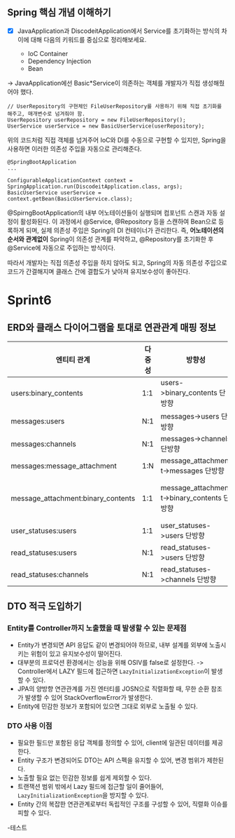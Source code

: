 ## Spring 핵심 개념 이해하기

- [x] JavaApplication과 DiscodeitApplication에서 Service를 초기화하는 방식의 차이에 대해 다음의 키워드를 중심으로 정리해보세요.

    - IoC Container
    - Dependency Injection
    - Bean

-> JavaApplication에선 Basic*Service이 의존하는 객체를 개발자가 직접 생성해줬어야 했다.

```
// UserRepository의 구현체인 FileUserRepository를 사용하기 위해 직접 초기화를 해주고, 매개변수로 넘겨줘야 함.
UserRepository userRepository = new FileUserRepository();
UserService userService = new BasicUserService(userRepository); 
``` 

위의 코드처럼 직접 객체를 넘겨주어 IoC와 DI를 수동으로 구현할 수 있지만,
Spring을 사용하면 이러한 의존성 주입을 자동으로 관리해준다.

```
@SpringBootApplication
...

ConfigurableApplicationContext context = SpringApplication.run(DiscodeitApplication.class, args);
BasicUserService userService = context.getBean(BasicUserService.class);
```

@SpirngBootApplication의 내부 어노테이션들이 실행되며 컴포넌트 스캔과 자동 설정이 활성화된다. 이 과정에서 @Service, @Repository
등을 스캔하여 Bean으로 등록하게 되며, 실제 의존성 주입은 Spring의 DI 컨테이너가 관리한다.
즉, **어노테이션의 순서와 관계없이** Spring이 의존성 관계를 파악하고, @Repository를 초기화한 후 @Service에 자동으로 주입하는 방식이다.

따라서 개발자는 직접 의존성 주입을 하지 않아도 되고, Spring의 자동 의존성 주입으로 코드가 간결해지며 클래스 간에 결합도가 낮아져 유지보수성이 좋아진다.

# Sprint6

## ERD와 클래스 다이어그램을 토대로 연관관계 매핑 정보

| 엔티티 관계           	                 | 다중성 	    | 방향성                        	            | 부모-자식 관계                     	              | 연관관계의 주인 	          |
|------------------------------------|----------|-----------------------------------------|---------------------------------------------|---------------------|
| users:binary_contents 	            | 1:1    	 | users->binary_contents 단방향 	            | 부모: users, 자식: binary_contents 	            | users           	   |
| messages:users        	            | N:1    	 | messages->users 단방향                     | 부모: users, 자식: messages 	                   | messages 	          |
| messages:channels	                 | N:1 	    | messages->channels 단방향 	                | 부모: channels, 자식: messages	                 | messages 	          |
| messages:message_attachment        | 1:N	     | message_attachment->messages 단방향 	      | 부모: messages, 자식: message_attachment	       | message_attachment	 |
| message_attachment:binary_contents | 1:1 	    | message_attachment->binary_contents 단방향 | 부모: binary_contents, 자식: message_attachment | message_attachment  |
| user_statuses:users	               | 1:1 	    | user_statuses->users 단방향                | 부모: users, 자식: user_statuses                | user_statuses       |
| read_statuses:users	               | N:1 	    | read_statuses->users 단방향                | 부모: users, 자식: read_statuses                | read_statuses       |
| read_statuses:channels	            | N:1 	    | read_statuses->channels 단방향	            | 부모: channels, 자식: read_statuses             | read_statuses       |

## DTO 적극 도입하기

### Entity를 Controller까지 노출했을 때 발생할 수 있는 문제점

- Entity가 변경되면 API 응답도 같이 변경되어야 하므로, 내부 설계를 외부에 노출시키는 위험이 있고 유지보수성이 떨어진다.
- 대부분의 프로덕션 환경에서는 성능을 위해 OSIV를 false로 설정한다. -> Controller에서 LAZY 필드에 접근하면
  `LazyInitializationException`이 발생할 수 있다.
- JPA의 양방향 연관관계를 가진 엔터티를 JOSN으로 직렬화할 때, 무한 순환 참조가 발생할 수 있어 StackOverflowError가 발생한다.
- Entity에 민감한 정보가 포함되어 있으면 그대로 외부로 노출될 수 있다.

### DTO 사용 이점

- 필요한 필드만 포함된 응답 객체를 정의할 수 있어, client에 일관된 데이터를 제공한다.
- Entity 구조가 변경되어도 DTO는 API 스펙을 유지할 수 있어, 변경 범위가 제한된다.
- 노출할 필요 없는 민감한 정보를 쉽게 제외할 수 있다.
- 트랜잭션 범위 밖에서 Lazy 필드에 접근할 일이 줄어들어, `LazyInitializationException`을 방지할 수 있다.
- Entity 간의 복잡한 연관관계로부터 독립적인 구조를 구성할 수 있어, 직렬화 이슈를 피할 수 있다.

-테스트